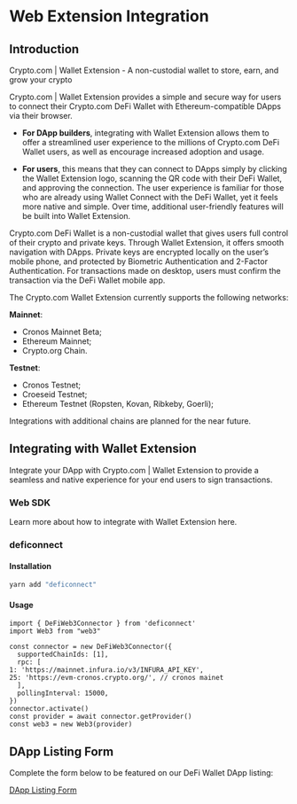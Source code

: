 # Web Extension Integration

## Introduction
Crypto.com | Wallet Extension - A non-custodial wallet to store, earn, and grow your crypto

Crypto.com | Wallet Extension provides a simple and secure way for users to connect their Crypto.com DeFi Wallet with Ethereum-compatible DApps via their browser.

- **For DApp builders**, integrating with Wallet Extension allows them to offer a streamlined user experience to the millions of Crypto.com DeFi Wallet users, as well as encourage increased adoption and usage.

- **For users**, this means that they can connect to DApps simply by clicking the Wallet Extension logo, scanning the QR code with their DeFi Wallet, and approving the connection. The user experience is familiar for those who are already using Wallet Connect with the DeFi Wallet, yet it feels more native and simple. Over time, additional user-friendly features will be built into Wallet Extension.

Crypto.com DeFi Wallet is a non-custodial wallet that gives users full control of their crypto and private keys. Through Wallet Extension, it offers smooth navigation with DApps. Private keys are encrypted locally on the user’s mobile phone, and protected by Biometric Authentication and 2-Factor Authentication. For transactions made on desktop, users must confirm the transaction via the DeFi Wallet mobile app.

The Crypto.com Wallet Extension currently supports the following networks:

**Mainnet**:
- Cronos Mainnet Beta;
- Ethereum Mainnet;
- Crypto.org Chain.

**Testnet**:
- Cronos Testnet;
- Croeseid Testnet;
- Ethereum Testnet (Ropsten, Kovan, Ribkeby, Goerli);

Integrations with additional chains are planned for the near future.

## Integrating with Wallet Extension
Integrate your DApp with Crypto.com | Wallet Extension to provide a seamless and native experience for your end users to sign transactions.

### Web SDK
Learn more about how to integrate with Wallet Extension here.

### deficonnect

#### Installation

```bash
yarn add "deficonnect"
```

#### Usage


```tsx
import { DeFiWeb3Connector } from 'deficonnect'
import Web3 from "web3"

const connector = new DeFiWeb3Connector({
  supportedChainIds: [1],
  rpc: [
1: 'https://mainnet.infura.io/v3/INFURA_API_KEY',
25: 'https://evm-cronos.crypto.org/', // cronos mainet
  ],
  pollingInterval: 15000,
})
connector.activate()
const provider = await connector.getProvider()
const web3 = new Web3(provider)
```




## DApp Listing Form
Complete the form below to be featured on our DeFi Wallet DApp listing:

[DApp Listing Form](https://crypto-com.typeform.com/to/bRvudlYV)